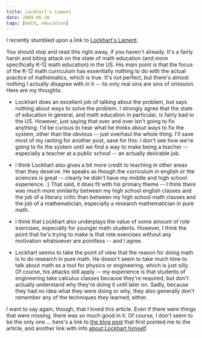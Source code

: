 ```yaml
---
title: Lockhart's Lament
date: 2009-06-28
tags: [math, education]
---
```


I recently stumbled upon a link to
[Lockhart's Lament](https://www.maa.org/devlin/LockhartsLament.pdf). 

You should stop and read this right away, if you haven't already. It's a
fairly harsh and biting attack on the state of math education (and more
specifically K-12 math education) in the US. His main point is that the focus
of the K-12 math curriculum has essentially nothing to do with the actual
practice of mathematics, which is true. It's not perfect, but there's almost
nothing I actually disagree with in it -- its only real sins are sins of
omission. Here are my thoughts:

* Lockhart does an excellent job of talking about the problem, but says
nothing about ways to solve the problem. I strongly agree that the state of
education in general, and math education in particular, is fairly bad in the
US. However, just saying that over and over isn't going to fix anything. I'd
be curious to hear what he thinks about ways to fix the system, other than the
obvious -- just overhaul the whole thing. I'll save most of my ranting for
another post, save for this: I don't see how we're going to fix the system
until we find a way to make being a teacher -- especially a teacher at a
public school -- an actually desirable job.

* I think Lockhart also gives a bit more credit to teaching in other areas
than they deserve. He speaks as though the curriculum in english or the
sciences is great -- clearly he didn't have my middle and high school
experience. :) That said, it does fit with his primary theme -- I think there
was much more similarity between my high school english classes and the job of
a literary critic than between my high school math classes and the job of a
mathematician, especially a research mathematician in pure math.

* I think that Lockhart also underplays the value of some amount of rote
exercises, especially for younger math students. However, I think the point
that he's trying to make is that rote exercises without any motivation
whatsoever are pointless -- and I agree.

* Lockhart seems to take the point of view that the reason for doing math is
to do research in pure math. He doesn't seem to take much time to talk about
math as a tool for physics or engineering, which is just silly. Of course, his
attacks still apply -- my experience is that students of engineering take
calculus classes because they're required, but don't actually understand why
they're doing it until later on. Sadly, because they had no idea what they
were doing or why, they also generally don't remember any of the techniques
they learned, either.

I want to say again, though, that I loved this article. Even if there were
things that were missing, there was so much good in it. Of course, I don't
seem to be the only one ... here's a link to
[the blog post](https://scottaaronson.com/blog/?p=410) that first pointed me to
the article, and another link with info
[about Lockhart himself](https://www.maa.org/devlin/devlin_03_08.html).
